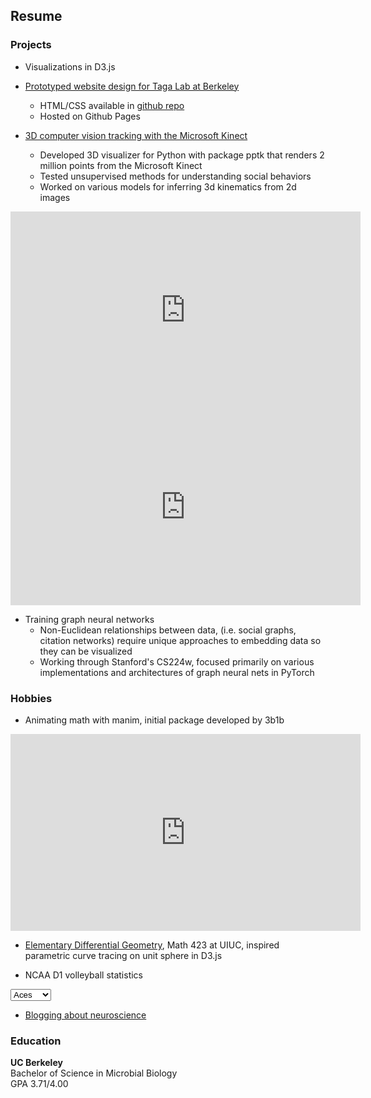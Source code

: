 ## Resume

### Projects

- Visualizations in D3.js

<script src="https://cdnjs.cloudflare.com/ajax/libs/d3/5.16.0/d3.min.js"></script>

<div class="bar-chart"></div>

<script type="text/javascript">

  var n = 10,
    random = function() { return Math.floor(Math.random() * 100); },
    data = d3.range(n).map(random); 

var barChart = {
  init: function() {
    this.height = 315;
    this.width = 560;
    this.padding = 20;
    this.el = ".bar-chart"; 

    barWidth = Math.floor((this.width - (this.padding * (data.length - 1))) / data.length);
    barHeight = this.height - 20;

    this.svg = d3.select(this.el).insert('svg', ':first-child')
      .attr('width', this.width)
      .attr("height", this.height);
    
    this.draw();
  },
    draw: function() {
    this.meters = this.svg
      .append("g")
        .attr("class", "meter")
        .selectAll("rect")
          .data(data)
          .enter()
          .append('g')
            .attr("class", "bar");

    this.drawBar().attr("class", "background").attr("y", 0).attr("height", barHeight);
    this.drawBar().attr("class", "foreground").attr("y", barHeight).attr("height", 0);
  },

    drawBar: function () {
    var self = this;

    return this.meters.append("rect")
      .attr("x", function (d, i) {
        return i * (barWidth + self.padding);
      })
      .attr("width", barWidth);
  }
}

barChart.init();

</script>

- [Prototyped website design for Taga Lab at Berkeley](https://chaconine.github.io/research.html)
    - HTML/CSS available in [github repo](https://github.com/Chaconine/TagaLabWebsite)
    - Hosted on Github Pages

- [3D computer vision tracking with the Microsoft Kinect](https://github.com/Chaconine/Depth-tracking)
    - Developed 3D visualizer for Python with package pptk that renders 2 million points from the Microsoft Kinect
    - Tested unsupervised methods for understanding social behaviors
    - Worked on various models for inferring 3d kinematics from 2d images

<iframe width="560" height="315" src="https://www.youtube.com/embed/pSL2Q0v8fgA" title="YouTube video player" frameborder="0" allow="accelerometer; autoplay; clipboard-write; encrypted-media; gyroscope; picture-in-picture" allowfullscreen></iframe>


<iframe width="560" height="315" src="https://www.youtube.com/embed/Ib26lk4dvck" title="YouTube video player" frameborder="0" allow="accelerometer; autoplay; clipboard-write; encrypted-media; gyroscope; picture-in-picture" allowfullscreen></iframe>

- Training graph neural networks 
    - Non-Euclidean relationships between data, (i.e. social graphs, citation networks) require unique approaches to embedding data so they can be visualized 
    - Working through Stanford's CS224w, focused primarily on various implementations and architectures of graph neural nets in PyTorch

### Hobbies

- Animating math with manim, initial package developed by 3b1b

<iframe width="560" height="315" src="https://www.youtube.com/embed/QMzvg8Z4-fc" title="YouTube video player" frameborder="0" allow="accelerometer; autoplay; clipboard-write; encrypted-media; gyroscope; picture-in-picture" allowfullscreen></iframe>

- [Elementary Differential Geometry](https://netmath.illinois.edu/college/math-423), Math 423 at UIUC, inspired parametric curve tracing on unit sphere in D3.js

- NCAA D1 volleyball statistics

<select name="Stats" id="stats">
  <option value="Aces" selected>Aces</option>
  <option value="Assists">Assists</option>
  <option value="Hitting">Hitting</option>
</select>

<div id="volleyball"></div>

<script type="text/javascript">
    var margin = { top: 0, right: 0, bottom: 0, left: 0};
    var width = 560 - margin.left - margin.right;
    var height = 315 - margin.top - margin.bottom;

// append the svg object to the body of the page
var svg = d3.select("#volleyball")
    .insert("svg")
    .attr("width", width)
    .attr("height", height)
    .append("g")
    .attr("transform", "translate(" + margin.left + "," + margin.top + ")");


var datasets = {Aces: "data/aces.csv",
                Assists: "data/assists.csv",
                Hitting: "data/hitting.csv"};

// A function that updates the chart
function update() {
        var path = datasets[document.getElementById("stats").value];

        //Read the data
        d3.csv(path).then(function(data) {

        var xScale = d3
            .scaleBand()
            .range([0, width])
            .padding(0.1);
        var yScale = d3.scaleLinear().range([height, 0]);

        //Adding domain values to X and Y Scale
        xScale.domain(
            data.map(function (d) {
            return d.School;
            })
        );
        yScale.domain([
            0,
            d3.max(data, function (d) {
            return d["Per_Set"];
            }),
        ]);

        //Adding X Axis
        svg
            .append("g")
            .attr("transform", "translate(0,315)")
            .call(d3.axisBottom(xScale));

        //X axis label
        svg
            .append("text")
            .attr("class", "source")
            .attr("x", 560)
            .attr("y", 315)
            .attr("text-anchor", "start")
            .text("School");

        //Adding Y Axis
        svg
            .append("g")
            .call(d3.axisLeft(yScale))
            .attr("transform", "translate(0,10)");

        //Y axis label
        svg
            .append("text")
            .attr("class", "y label")
            .attr("text-anchor", "end")
            .attr("y", 0)
            .attr("x", 10)
            .attr("dy", ".75em")
            .text("Per Set")
            .attr("transform", "translate(-5,-19)");

        //Bars
        svg
            .selectAll(".bar")
            .data(data)
            .enter()
            .append("rect")
            .attr("x", function (d) {
                return xScale(d.School);
            })
            .attr("width", xScale.bandwidth())
            .attr("y", function (d) {
            return yScale(d["Per_Set"]);
            })
            .attr("height", function (d) {
            return height - yScale(d["Per_Set"]);
            });
    })
}

// When the button is changed, run the updateChart function
d3.select("#stats").on("change", function(d) {
    update()
})
    
console.log("test")

</script>

- [Blogging about neuroscience](https://sonichedgehogs.com/)


### Education
**UC Berkeley**<br/>
Bachelor of Science in Microbial Biology<br/>
GPA 3.71/4.00<br/>



